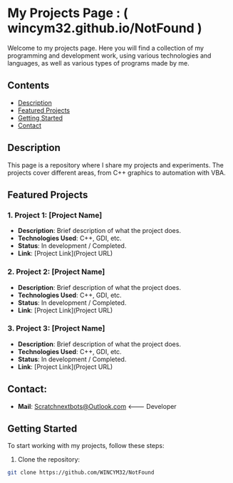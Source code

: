 # My Projects Page : ( wincym32.github.io/NotFound )

Welcome to my projects page. Here you will find a collection of my programming and development work, using various technologies and languages, as well as various types of programs made by me.

## Contents

- [Description](#description)
- [Featured Projects](#featured-projects)
- [Getting Started](#getting-started)
- [Contact](#contact)

## Description

This page is a repository where I share my projects and experiments. The projects cover different areas, from C++ graphics to automation with VBA.

## Featured Projects

### 1. Project 1: [Project Name]
- **Description**: Brief description of what the project does.
- **Technologies Used**: C++, GDI, etc.
- **Status**: In development / Completed.
- **Link**: [Project Link](Project URL)

### 2. Project 2: [Project Name]
- **Description**: Brief description of what the project does.
- **Technologies Used**: C++, GDI, etc.
- **Status**: In development / Completed.
- **Link**: [Project Link](Project URL)

### 3. Project 3: [Project Name]
- **Description**: Brief description of what the project does.
- **Technologies Used**: C++, GDI, etc.
- **Status**: In development / Completed.
- **Link**: [Project Link](Project URL)

## Contact:
- **Mail**: Scratchnextbots@Outlook.com <--- Developer

## Getting Started

To start working with my projects, follow these steps:

1. Clone the repository:
```bash
git clone https://github.com/WINCYM32/NotFound
